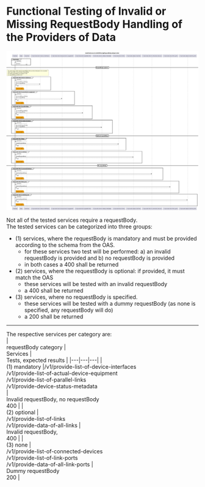 # Functional Testing of Invalid or Missing RequestBody Handling of the Providers of Data  

![Overview](./mwdi+diagram.invalidOrMissingRequestBody.dataprovider.png)  

Not all of the tested services require a requestBody.  
The tested services can be categorized into three groups:
- (1) services, where the requestBody is mandatory and must be provided according to the schema from the OAS.
    - for these services two test will be performed: a) an invalid requestBody is provided and b) no requestBody is provided
  - in both cases a 400 shall be returned
- (2) services, where the requestBody is optional: if provided, it must match the OAS
  - these services will be tested with an invalid requestBody
  - a 400 shall be returned
- (3) services, where no requestBody is specified.
  - these services will be tested with a dummy requestBody (as none is specified, any requestBody will do)
  - a 200 shall be returned  

---
The respective services per category are:  
| <br>requestBody category | <br>Services | <br>Tests, expected results |
|---|---|---|
| <br>(1) mandatory |/v1/provide-list-of-device-interfaces <br>/v1/provide-list-of-actual-device-equipment <br>/v1/provide-list-of-parallel-links <br>/v1/provide-device-status-metadata <br> | <br>Invalid requestBody, no requestBody <br>400 |
| <br>(2) optional | <br> /v1/provide-list-of-links <br> /v1/provide-data-of-all-links | <br>Invalid requestBody, <br>400 |
| <br>(3) none | <br> /v1/provide-list-of-connected-devices <br> /v1/provide-list-of-link-ports <br> /v1/provide-data-of-all-link-ports | <br>Dummy requestBody <br>200 |